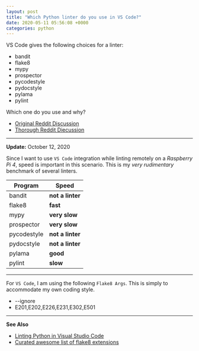 ```yaml
---
layout: post
title: "Which Python linter do you use in VS Code?"
date: 2020-05-11 05:56:08 +0000
categories: python
---
```


VS Code gives the following choices for a linter:

* bandit
* flake8
* mypy
* prospector
* pycodestyle
* pydocstyle
* pylama
* pylint

Which one do you use and why?

* [Original Reddit Discussion](https://www.reddit.com/r/Python/comments/gheine/which_linter_do_you_use_in_vs_code/)
* [Thorough Reddit Diecussion](https://www.reddit.com/r/Python/comments/jar4rd/linters_which_one/)

___

**Update:** October 12, 2020

Since I want to use `VS Code` integration while linting remotely on a *Raspberry Pi 4*, speed is important in this scenario.
This is my *very rudimentary* benchmark of several linters.

Program | Speed
--------| -----
bandit      | **not a linter**
flake8      | **fast**
mypy        | **very slow**
prospector  | **very slow**
pycodestyle | **not a linter**
pydocstyle  | **not a linter**
pylama      | **good**
pylint      | **slow**

___

For `VS Code`, I am using the following `Flake8 Args`.  This is simply to accommodate my own coding style.

* --ignore
* E201,E202,E226,E231,E302,E501

___

**See Also**

* [Linting Python in Visual Studio Code](https://code.visualstudio.com/docs/python/linting)
* [Curated awesome list of flake8 extensions](https://github.com/DmytroLitvinov/awesome-flake8-extensions)

